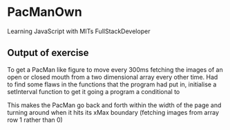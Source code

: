 # PacManOwn
Learning JavaScript with MITs FullStackDeveloper

## Output of exercise
To get a PacMan like figure to move every 300ms fetching the images of an open or closed mouth from a two dimensional array every other time. Had to find some flaws in the functions that the program had put in, initialise a setInterval function to get it going a program a conditional to

This makes the PacMan go back and forth within the width of the page and turning around when it hits its xMax boundary (fetching images from array row 1 rather than 0)


